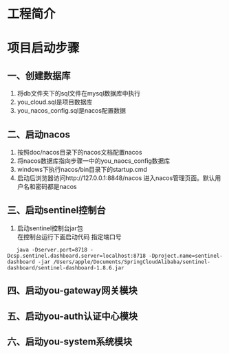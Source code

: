 # 工程简介



# 项目启动步骤



## 一、创建数据库

1. 将db文件夹下的sql文件在mysql数据库中执行
2. you_cloud.sql是项目数据库
3. you_nacos_config.sql是nacos配置数据



## 二、启动nacos

1. 按照doc/nacos目录下的nacos文档配置nacos
2. 将nacos数据库指向步骤一中的you_naocs_config数据库
3. windows下执行nacos/bin目录下的startup.cmd
4. 启动后浏览器访问http://127.0.0.1:8848/nacos 进入nacos管理页面。默认用户名和密码都是nacos

## 三、启动sentinel控制台

1. 启动sentinel控制台jar包  
   在控制台运行下面启动代码 指定端口号

```shell
   java -Dserver.port=8718 -Dcsp.sentinel.dashboard.server=localhost:8718 -Dproject.name=sentinel-dashboard -jar /Users/apple/Documents/SpringCloudAlibaba/sentinel-dashboard/sentinel-dashboard-1.8.6.jar
```

## 四、启动you-gateway网关模块

## 五、启动you-auth认证中心模块

## 六、启动you-system系统模块
